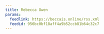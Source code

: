 ```yaml
---
title: Rebecca Owen
params:
  feedlink: https://beccais.online/rss.xml
  feedid: 956bc0bf18aff4a9b52ccb81b64c32c7
---
```

